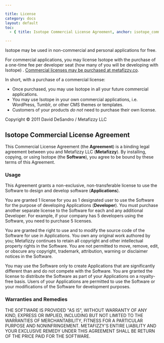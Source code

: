 ```yaml
---

title: License
category: docs
layout: default
toc:
  - { title: Isotope Commercial License Agreement, anchor: isotope_commercial_license_agreement }

---
```


Isotope may be used in non-commercial and personal applications for free.

For commercial applications, you may license Isotope with the purchase of a one-time fee per developer seat (how many of you will be developing with Isotope) .  [Commercial licenses may be purchased at metafizzy.co](http://metafizzy.co/#isotope-license).

In short, with a purchase of a commercial license:

+ Once purchased, you may use Isotope in all your future commercial applications.
+ You may use Isotope in your own commercial applications, i.e. WordPress, Tumblr, or other CMS themes or templates.
+ Customers of your products _do not_ need to purchase their own license.

Copyright &copy; 2011 David DeSandro / Metafizzy LLC

## Isotope Commercial License Agreement

This Commercial License Agreement (the **Agreement**) is a binding legal agreement between you and Metafizzy LLC (**Metafizzy**). By installing, copying, or using Isotope (the **Software**), you agree to be bound by these terms of this Agreement.

### Usage

This Agreement grants a non-exclusive, non-transferable license to use the Software to design and develop software (**Applications**).

You are granted 1 license for you as 1 designated user to use the Software for the purpose of developing Applications (**Developer**).  You must purchase another separate license to the Software for each and any additional Developer. For example, if your company has 5 developers using the Software, you need to purchase 5 licenses.

You are granted the right to use and to modify the source code of the Software for use in Applications.    You own any original work authored by you; Metafizzy continues to retain all copyright and other intellectual property rights in the Software.  You are not permitted to move, remove, edit, or obscure any copyright, trademark, attribution, warning or disclaimer notices in the Software.

You may use the Software only to create Applications that are significantly different than and do not compete with the Software. You are granted the license to distribute the Software as part of your Applications on a royalty-free basis. Users of your Applications are permitted to use the Software or your modifications of the Software for development purposes.

### Warranties and Remedies

THE SOFTWARE IS PROVIDED "AS IS", WITHOUT WARRANTY OF ANY KIND, EXPRESS OR
IMPLIED, INCLUDING BUT NOT LIMITED TO THE WARRANTIES OF MERCHANTABILITY,
FITNESS FOR A PARTICULAR PURPOSE AND NONINFRINGEMENT. METAFIZZY'S ENTIRE 
LIABILITY AND YOUR EXCLUSIVE REMEDY UNDER THIS AGREEMENT SHALL BE RETURN 
OF THE PRICE PAID FOR THE SOFTWARE.
